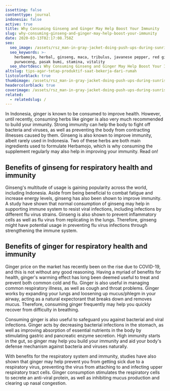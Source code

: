 ```yaml
---
issetting: false
contenttype: journal
indonesia: false
active: true
title: Why Consuming Ginseng and Ginger May Help Boost Your Immunity
slug: why-consuming-ginseng-and-ginger-may-help-boost-your-immunity
date: 2020-03-13T02:17:08.758Z
seo:
  seo_image: /assets/rsz_man-in-gray-jacket-doing-push-ups-during-sunrise-3775164.jpg
  seo_keywords: >-
    herbamojo, herbal, ginseng, maca, tribulus, javanese pepper, red ginger,
    purwoceng, pasak bumi, stamina, vitality
  seo_shortdesc: Why Consuming Ginseng and Ginger May Help Boost Your Immunity
altslug: tips-agar-tetap-produktif-saat-bekerja-dari-rumah
listcolorblack: true
thumbimage: /assets/rsz_man-in-gray-jacket-doing-push-ups-during-sunrise-3775164.jpg
headercolorblack: true
coverimage: /assets/rsz_man-in-gray-jacket-doing-push-ups-during-sunrise-3775164.jpg
related:
  - relatedslug: /
---
```


In Indonesia, ginger is known to be consumed to improve health. However, until recently, consuming herbs like ginger is also very much recommended to build your immunity. Strong immunity can help the body to fight off bacteria and viruses, as well as preventing the body from contracting illnesses caused by them. Ginseng is also known to improve immunity, albeit rarely used in Indonesia. Two of these herbs are both main ingredients used to formulate Herbamojo, which is why consuming the supplement regularly may also help in improving your immunity. Read on!

## Benefits of ginseng for respiratory health and immunity

Ginseng's multitude of usage is gaining popularity across the world, including Indonesia. Aside from being beneficial to combat fatigue and increase energy levels, ginseng has also been shown to improve immunity. A study have shown that normal consumption of ginseng may help in supporting immune system to resist viral infections, including infections by different flu virus strains. Ginseng is also shown to prevent inflammatory cells as well as flu virus from replicating in the lungs. Therefore, ginseng might have potential usage in preventing flu virus infections through strengthening the immune system.

## Benefits of ginger for respiratory health and immunity

Ginger price on the market has recently been on the rise due to COVID-19, and this is not without any good reasoning. Having a myriad of benefits for health, ginger's warming effect has long been deemed useful to treat and prevent both common cold and flu. Ginger is also useful in managing common respiratory illness, as well as cough and throat problems. Ginger works by expanding your lungs and loosening up mucus/phlegm in your airway, acting as a natural expectorant that breaks down and removes mucus. Therefore, consuming ginger frequently may help you quickly recover from difficulty in breathing.

Consuming ginger is also useful to safeguard you against bacterial and viral infections. Ginger acts by decreasing bacterial infections in the stomach, as well as improving absorption of essential nutrients in the body by stimulating gastric and pancreatic enzyme secretion. High immunity starts in the gut, so ginger may help you build your immunity and aid your body's defense mechanism against bacteria and viruses naturally.

With benefits for the respiratory system and immunity, studies have also shown that ginger may help prevent you from getting sick due to a respiratory virus, preventing the virus from attaching to and infecting upper respiratory tract cells. Ginger consumption stimulates the respiratory cells to secrete an anti-viral protein, as well as inhibiting mucus production and clearing up nasal congestion.
